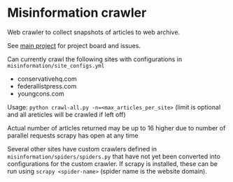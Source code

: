 # Misinformation crawler
Web crawler to collect snapshots of articles to web archive.

See [main project](https://github.com/alan-turing-institute/misinformation) for project board and issues.

Can currently crawl the following sites with configurations in `misinformation/site_configs.yml`
- conservativehq.com
- federallistpress.com
- youngcons.com

Usage: `python crawl-all.py -n=<max_articles_per_site>` (limit is optional and all areticles will be crawled if left off)

Actual number of articles returned may be up to 16 higher due to number of parallel requests scrapy has open at any time

Several other sites have custom crawlers defined in `misinformation/spiders/spiders.py` that have not yet been
converted into configurations for the custom crawler. If scrapy is installed, these can be run using
`scrapy <spider-name>` (spider name is the website domain).

